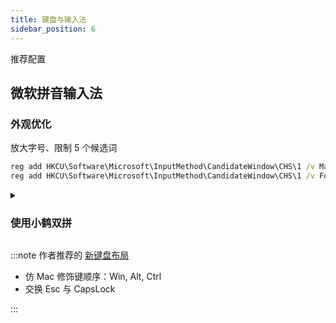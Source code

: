 ```yaml
---
title: 键盘与输入法
sidebar_position: 6
---
```


推荐配置

## 微软拼音输入法

### 外观优化

放大字号、限制 5 个候选词

```bat
reg add HKCU\Software\Microsoft\InputMethod\CandidateWindow\CHS\1 /v MaxCandidates /t REG_DWORD /d 5 /f
reg add HKCU\Software\Microsoft\InputMethod\CandidateWindow\CHS\1 /v FontStyleTSF3 /t REG_SZ /d "22.00pt;Regular;;Microsoft YaHei UI" /f

```

 <details className="let-details-to-gray" ><summary>

### 使用小鹤双拼

</summary>

来自知乎知识分享：
[双拼的好处](https://www.zhihu.com/question/21449398)
与
[练习方法](https://www.zhihu.com/question/311394000)

```bat
reg add "HKCU\SOFTWARE\Microsoft\InputMethod\Settings\CHS" /v "EnableExtraDomainType" /t REG_DWORD /f /d 1
reg add "HKCU\SOFTWARE\Microsoft\InputMethod\Settings\CHS" /v "Enable Double Pinyin" /t REG_DWORD /f /d 1
reg add "HKCU\SOFTWARE\Microsoft\InputMethod\Settings\CHS" /v "DoublePinyinScheme" /t REG_DWORD /f /d 10
reg add "HKCU\SOFTWARE\Microsoft\InputMethod\Settings\CHS" /v "UserDefinedDoublePinyinScheme0" /t REG_SZ /f /d "小鹤双拼*2*^*iuvdjhcwfg^xmlnpbksqszxkrltvyovt"

```

</details>

:::note 作者推荐的 <a href="/docs/devenv/keymap#windows" target="_blank">新键盘布局</a>

- 仿 Mac 修饰键顺序：Win, Alt, Ctrl
- 交换 Esc 与 CapsLock

:::
